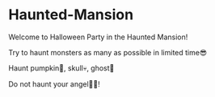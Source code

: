 # Haunted-Mansion

Welcome to Halloween Party in the Haunted Mansion!

Try to haunt monsters as many as possible in limited time😎 

Haunt pumpkin🎃, skull💀, ghost👻

Do not haunt your angel🧚‍♂️!
